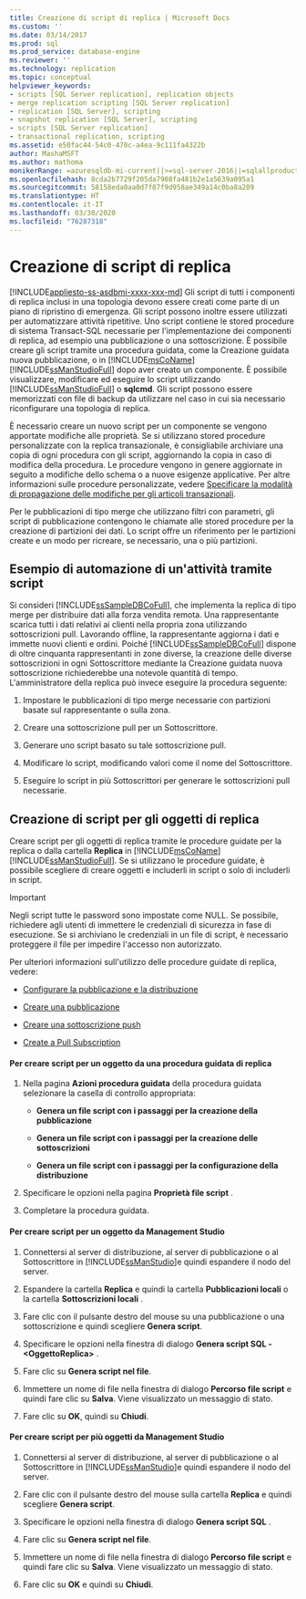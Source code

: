 ```yaml
---
title: Creazione di script di replica | Microsoft Docs
ms.custom: ''
ms.date: 03/14/2017
ms.prod: sql
ms.prod_service: database-engine
ms.reviewer: ''
ms.technology: replication
ms.topic: conceptual
helpviewer_keywords:
- scripts [SQL Server replication], replication objects
- merge replication scripting [SQL Server replication]
- replication [SQL Server], scripting
- snapshot replication [SQL Server], scripting
- scripts [SQL Server replication]
- transactional replication, scripting
ms.assetid: e50fac44-54c0-470c-a4ea-9c111fa4322b
author: MashaMSFT
ms.author: mathoma
monikerRange: =azuresqldb-mi-current||>=sql-server-2016||=sqlallproducts-allversions
ms.openlocfilehash: 8cda2b7729f205da7908fa481b2e1a5639a095a1
ms.sourcegitcommit: 58158eda0aa0d7f87f9d958ae349a14c0ba8a209
ms.translationtype: HT
ms.contentlocale: it-IT
ms.lasthandoff: 03/30/2020
ms.locfileid: "76287318"
---
```

# <a name="scripting-replication"></a>Creazione di script di replica
[!INCLUDE[appliesto-ss-asdbmi-xxxx-xxx-md](../../includes/appliesto-ss-asdbmi-xxxx-xxx-md.md)]
  Gli script di tutti i componenti di replica inclusi in una topologia devono essere creati come parte di un piano di ripristino di emergenza. Gli script possono inoltre essere utilizzati per automatizzare attività ripetitive. Uno script contiene le stored procedure di sistema Transact-SQL necessarie per l'implementazione dei componenti di replica, ad esempio una pubblicazione o una sottoscrizione. È possibile creare gli script tramite una procedura guidata, come la Creazione guidata nuova pubblicazione, o in [!INCLUDE[msCoName](../../includes/msconame-md.md)] [!INCLUDE[ssManStudioFull](../../includes/ssmanstudiofull-md.md)] dopo aver creato un componente. È possibile visualizzare, modificare ed eseguire lo script utilizzando [!INCLUDE[ssManStudioFull](../../includes/ssmanstudiofull-md.md)] o **sqlcmd**. Gli script possono essere memorizzati con file di backup da utilizzare nel caso in cui sia necessario riconfigurare una topologia di replica.  
  
 È necessario creare un nuovo script per un componente se vengono apportate modifiche alle proprietà. Se si utilizzano stored procedure personalizzate con la replica transazionale, è consigliabile archiviare una copia di ogni procedura con gli script, aggiornando la copia in caso di modifica della procedura. Le procedure vengono in genere aggiornate in seguito a modifiche dello schema o a nuove esigenze applicative. Per altre informazioni sulle procedure personalizzate, vedere [Specificare la modalità di propagazione delle modifiche per gli articoli transazionali](../../relational-databases/replication/transactional/transactional-articles-specify-how-changes-are-propagated.md).  
  
 Per le pubblicazioni di tipo merge che utilizzano filtri con parametri, gli script di pubblicazione contengono le chiamate alle stored procedure per la creazione di partizioni dei dati. Lo script offre un riferimento per le partizioni create e un modo per ricreare, se necessario, una o più partizioni.  
  
## <a name="example-of-automating-a-task-with-scripts"></a>Esempio di automazione di un'attività tramite script  
 Si consideri [!INCLUDE[ssSampleDBCoFull](../../includes/sssampledbcofull-md.md)], che implementa la replica di tipo merge per distribuire dati alla forza vendita remota. Una rappresentante scarica tutti i dati relativi ai clienti nella propria zona utilizzando sottoscrizioni pull. Lavorando offline, la rappresentante aggiorna i dati e immette nuovi clienti e ordini. Poiché [!INCLUDE[ssSampleDBCoFull](../../includes/sssampledbcofull-md.md)] dispone di oltre cinquanta rappresentanti in zone diverse, la creazione delle diverse sottoscrizioni in ogni Sottoscrittore mediante la Creazione guidata nuova sottoscrizione richiederebbe una notevole quantità di tempo. L'amministratore della replica può invece eseguire la procedura seguente:  
  
1.  Impostare le pubblicazioni di tipo merge necessarie con partizioni basate sul rappresentante o sulla zona.  
  
2.  Creare una sottoscrizione pull per un Sottoscrittore.  
  
3.  Generare uno script basato su tale sottoscrizione pull.  
  
4.  Modificare lo script, modificando valori come il nome del Sottoscrittore.  
  
5.  Eseguire lo script in più Sottoscrittori per generare le sottoscrizioni pull necessarie.  
  
## <a name="script-replication-objects"></a>Creazione di script per gli oggetti di replica  
 Creare script per gli oggetti di replica tramite le procedure guidate per la replica o dalla cartella **Replica** in [!INCLUDE[msCoName](../../includes/msconame-md.md)] [!INCLUDE[ssManStudioFull](../../includes/ssmanstudiofull-md.md)]. Se si utilizzano le procedure guidate, è possibile scegliere di creare oggetti e includerli in script o solo di includerli in script.  
  
> [!IMPORTANT]  
>  Negli script tutte le password sono impostate come NULL. Se possibile, richiedere agli utenti di immettere le credenziali di sicurezza in fase di esecuzione. Se si archiviano le credenziali in un file di script, è necessario proteggere il file per impedire l'accesso non autorizzato.  
  
 Per ulteriori informazioni sull'utilizzo delle procedure guidate di replica, vedere:  
  
-   [Configurare la pubblicazione e la distribuzione](../../relational-databases/replication/configure-publishing-and-distribution.md)  
  
-   [Creare una pubblicazione](../../relational-databases/replication/publish/create-a-publication.md)  
  
-   [Creare una sottoscrizione push](../../relational-databases/replication/create-a-push-subscription.md)  
  
-   [Create a Pull Subscription](../../relational-databases/replication/create-a-pull-subscription.md)  
  
#### <a name="to-script-an-object-from-a-replication-wizard"></a>Per creare script per un oggetto da una procedura guidata di replica  
  
1.  Nella pagina **Azioni procedura guidata** della procedura guidata selezionare la casella di controllo appropriata:  
  
    -   **Genera un file script con i passaggi per la creazione della pubblicazione**  
  
    -   **Genera un file script con i passaggi per la creazione delle sottoscrizioni**  
  
    -   **Genera un file script con i passaggi per la configurazione della distribuzione**  
  
2.  Specificare le opzioni nella pagina **Proprietà file script** .  
  
3.  Completare la procedura guidata.  
  
#### <a name="to-script-an-object-from-management-studio"></a>Per creare script per un oggetto da Management Studio  
  
1.  Connettersi al server di distribuzione, al server di pubblicazione o al Sottoscrittore in [!INCLUDE[ssManStudio](../../includes/ssmanstudio-md.md)]e quindi espandere il nodo del server.  
  
2.  Espandere la cartella **Replica** e quindi la cartella **Pubblicazioni locali** o la cartella **Sottoscrizioni locali** .  
  
3.  Fare clic con il pulsante destro del mouse su una pubblicazione o una sottoscrizione e quindi scegliere **Genera script**.  
  
4.  Specificare le opzioni nella finestra di dialogo **Genera script SQL - \<OggettoReplica>** .  
  
5.  Fare clic su **Genera script nel file**.  
  
6.  Immettere un nome di file nella finestra di dialogo **Percorso file script** e quindi fare clic su **Salva**. Viene visualizzato un messaggio di stato.  
  
7.  Fare clic su **OK**, quindi su **Chiudi**.  
  
#### <a name="to-script-multiple-objects-from-management-studio"></a>Per creare script per più oggetti da Management Studio  
  
1.  Connettersi al server di distribuzione, al server di pubblicazione o al Sottoscrittore in [!INCLUDE[ssManStudio](../../includes/ssmanstudio-md.md)]e quindi espandere il nodo del server.  
  
2.  Fare clic con il pulsante destro del mouse sulla cartella **Replica** e quindi scegliere **Genera script**.  
  
3.  Specificare le opzioni nella finestra di dialogo **Genera script SQL** .  
  
4.  Fare clic su **Genera script nel file**.  
  
5.  Immettere un nome di file nella finestra di dialogo **Percorso file script** e quindi fare clic su **Salva**. Viene visualizzato un messaggio di stato.  
  
6.  Fare clic su **OK** e quindi su **Chiudi**.  
  
  
